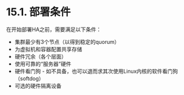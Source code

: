 # 15.1. 部署条件

在开始部署HA之前，需要满足以下条件：

- 集群最少有3个节点（以得到稳定的quorum）
- 为虚拟机和容器配置共享存储
- 硬件冗余（各个层面）
- 使用可靠的“服务器”硬件
- 硬件看门狗 - 如不具备，也可以退而求其次使用Linux内核的软件看门狗（softdog）
- 可选的硬件隔离设备

